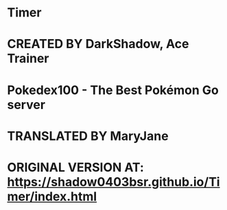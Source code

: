 # Timer
# CREATED BY DarkShadow, Ace Trainer
# 				Pokedex100 - The Best Pokémon Go server
# TRANSLATED BY MaryJane
# ORIGINAL VERSION AT: https://shadow0403bsr.github.io/Timer/index.html
